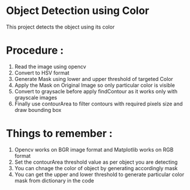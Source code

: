 # Object Detection using Color

This project detects the object using its color 

# Procedure :

1. Read the image using opencv
2. Convert to HSV format
3. Generate Mask using lower and upper threshold of targeted Color
3. Apply the Mask on Original Image so only particular color is visible
4. Convert to graysacle before apply findContour as it works only with grayscale images
5. Finally use contourArea to filter contours with required pixels size and draw bounding box


# Things to remember :

1. Opencv works on BGR image format and Matplotlib works on RGB format
2. Set the contourArea threshold value as per object you are detecting
3. You can chnage the color of object by generating accordingly mask
4. You can get the upper and lower threshold to generate particular color mask from dictionary in the code
